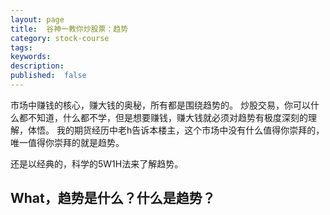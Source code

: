 ```yaml
---
layout: page
title:  谷神一教你炒股票：趋势
category: stock-course
tags:
keywords:
description:  
published:  false
---
```


市场中赚钱的核心，赚大钱的奥秘，所有都是围绕趋势的。
炒股交易，你可以什么都不知道，什么都不学，但是想要赚钱，赚大钱就必须对趋势有极度深刻的理解，体悟。
我的期货经历中老h告诉本楼主，这个市场中没有什么值得你崇拜的，唯一值得你崇拜的就是趋势。

还是以经典的，科学的5W1H法来了解趋势。
## What，趋势是什么？什么是趋势？

## 



















































